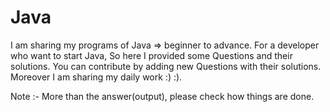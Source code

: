 # Java

I am sharing my programs of Java => beginner to advance. 
For a developer who want to start Java, 
So here I provided some Questions and their solutions.
You can contribute by adding new Questions with their solutions. 
Moreover I am sharing my daily work :) :).

Note :- More than the answer(output), please check how things are done.
